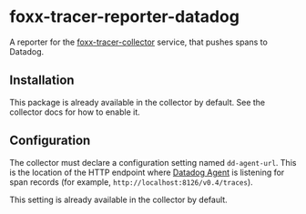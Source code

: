 # foxx-tracer-reporter-datadog
A reporter for the [foxx-tracer-collector](https://github.com/RecallGraph/foxx-tracer-collector) service, that pushes spans to Datadog.

## Installation
This package is already available in the collector by default. See the collector docs for how to enable it.

## Configuration
The collector must declare a configuration setting named `dd-agent-url`. This is the location of the HTTP endpoint where [Datadog Agent](https://docs.datadoghq.com/agent/) is listening for span records (for example, `http://localhost:8126/v0.4/traces`).

This setting is already available in the collector by default.
